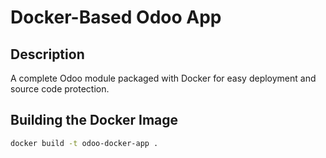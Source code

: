 # Docker-Based Odoo App

## Description
A complete Odoo module packaged with Docker for easy deployment and source code protection.

## Building the Docker Image
```bash
docker build -t odoo-docker-app .